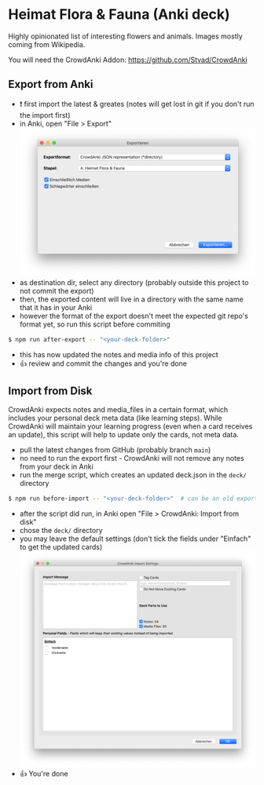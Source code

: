 # Heimat Flora & Fauna (Anki deck)

Highly opinionated list of interesting flowers and animals. Images mostly coming from Wikipedia.

You will need the CrowdAnki Addon: https://github.com/Stvad/CrowdAnki

## Export from Anki

- ❗️ first import the latest & greates (notes will get lost in git if you don't run the import first)
- in Anki, open "File > Export" ![](screenshot-export.png)
- as destination dir, select any directory (probably outside this project to not commit the export)
- then, the exported content will live in a directory with the same name that it has in your Anki
- however the format of the export doesn't meet the expected git repo's format yet, so run this script before commiting

```sh
$ npm run after-export -- "<your-deck-folder>"
```

- this has now updated the notes and media info of this project
- 👍 review and commit the changes and you're done

## Import from Disk

CrowdAnki expects notes and media_files in a certain format, which includes your personal deck meta data (like learning steps).
While CrowdAnki will maintain your learning progress (even when a card receives an update), this script will help to update only the cards, not meta data.

- pull the latest changes from GitHub (probably branch `main`)
- no need to run the export first - CrowdAnki will not remove any notes from your deck in Anki
- run the merge script, which creates an updated deck.json in the `deck/` directory

```sh
$ npm run before-import -- "<your-deck-folder>"  # can be an old export - the deck meta data is the only relevant part here
```

- after the script did run, in Anki open "File > CrowdAnki: Import from disk"
- chose the `deck/` directory
- you may leave the default settings (don't tick the fields under "Einfach" to get the updated cards) ![](screenshot-import.png)
- 👍 You're done

